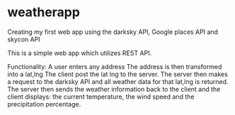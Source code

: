 # weatherapp
Creating my first web app using the darksky API, Google places API and skycon API

This is a simple web app which utilizes REST API. 

Functionality:
A user enters any address
The address is then transformed into a lat,lng
The client post the lat lng to the server. The server then makes a request to the darksky API and all weather data for that lat,lng is returned. 
The server then sends the weather information back to the client and the client displays: the current temperature, the wind speed and the precipitation percentage.  

